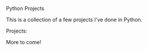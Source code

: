 Python Projects

This is a collection of a few projects I've done in Python.

Projects:

More to come!
